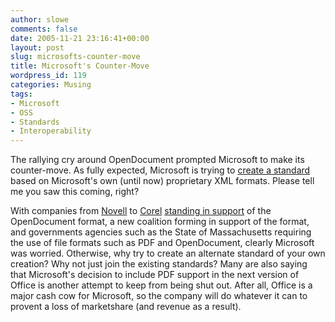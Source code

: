 ```yaml
---
author: slowe
comments: false
date: 2005-11-21 23:16:41+00:00
layout: post
slug: microsofts-counter-move
title: Microsoft's Counter-Move
wordpress_id: 119
categories: Musing
tags:
- Microsoft
- OSS
- Standards
- Interoperability
---
```


The rallying cry around OpenDocument prompted Microsoft to make its counter-move. As fully expected, Microsoft is trying to [create a standard](http://www.eweek.com/article2/0,1759,1891829,00.asp) based on Microsoft's own (until now) proprietary XML formats. Please tell me you saw this coming, right?

With companies from [Novell](http://www.novell.com/) to [Corel](http://www.corel.com/) [standing in support](http://www.eweek.com/article2/0,1895,1877815,00.asp) of the OpenDocument format, a new coalition forming in support of the format, and governments agencies such as the State of Massachusetts requiring the use of file formats such as PDF and OpenDocument, clearly Microsoft was worried. Otherwise, why try to create an alternate standard of your own creation? Why not just join the existing standards? Many are also saying that Microsoft's decision to include PDF support in the next version of Office is another attempt to keep from being shut out. After all, Office is a major cash cow for Microsoft, so the company will do whatever it can to provent a loss of marketshare (and revenue as a result).

